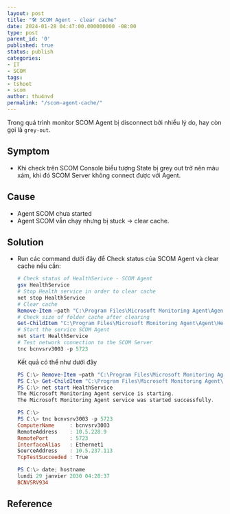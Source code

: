 ```yaml
---
layout: post
title: "🛠 SCOM Agent - clear cache"
date: 2024-01-28 04:47:00.000000000 -08:00
type: post
parent_id: '0'
published: true
status: publish
categories:
- IT
- SCOM
tags:
- tshoot
- scom
author: thu4nvd
permalink: "/scom-agent-cache/"
---
```


Trong quá trình monitor SCOM Agent bị disconnect bởi nhiều lý do, hay còn gọi là `grey-out`.  

## Symptom

* Khi check trên SCOM Console biểu tượng State bị grey out trở nên màu xám, khi đó SCOM Server không connect được với Agent.


## Cause

* Agent SCOM chưa started
* Agent SCOM vẫn chạy nhưng bị stuck -> clear cache. 


## Solution

* Run các command dưới đây để Check status của SCOM Agent và clear cache nếu cần:  

   ```powershell
   # Check status of HealthSerivce - SCOM Agent
   gsv HealthService 
   # Stop Health service in order to clear cache 
   net stop HealthService
   # Clear cache 
   Remove-Item –path "C:\Program Files\Microsoft Monitoring Agent\Agent\Health Service State\Health Service Store\*"
   # Check size of folder cache after clearing
   Get-ChildItem "C:\Program Files\Microsoft Monitoring Agent\Agent\Health Service State\Health Service Store"| Measure-Object -Property Length -sum
   # Start the service SCOM Agent 
   net start HealthService
   # Test network connection to the SCOM Server 
   tnc bcnvsrv3003 -p 5723
   ```

   Kết quả có thể như dưới đây 
   
   ```powershell
   PS C:\> Remove-Item –path "C:\Program Files\Microsoft Monitoring Agent\Agent\Health Service State\Health Service Store\*"
   PS C:\> Get-ChildItem "C:\Program Files\Microsoft Monitoring Agent\Agent\Health Service State\Health Service Store"| Measure-Object -Property Length -sum
   PS C:\> net start HealthService
   The Microsoft Monitoring Agent service is starting.
   The Microsoft Monitoring Agent service was started successfully.
   
   PS C:\>
   PS C:\> tnc bcnvsrv3003 -p 5723
   ComputerName     : bcnvsrv3003
   RemoteAddress    : 10.5.228.9
   RemotePort       : 5723
   InterfaceAlias   : Ethernet1
   SourceAddress    : 10.5.237.113
   TcpTestSucceeded : True
   
   PS C:\> date; hostname
   lundi 29 janvier 2030 04:28:37
   BCNVSRV934
   ```

## Reference 